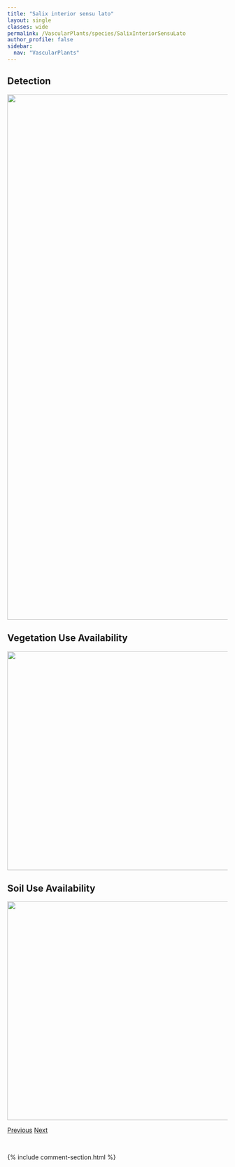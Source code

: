```yaml
---
title: "Salix interior sensu lato"
layout: single
classes: wide
permalink: /VascularPlants/species/SalixInteriorSensuLato
author_profile: false
sidebar:
  nav: "VascularPlants"
---
```


<h2>Detection</h2>

<a href="https://drive.google.com/uc?export=view&id=1l90ceFWtibkCCfUYxD38ZKF-Qo67qcB8">
<img src="https://drive.google.com/uc?export=view&id=1l90ceFWtibkCCfUYxD38ZKF-Qo67qcB8" height = "1200" width = "800">
</a>


<h2>Vegetation Use Availability</h2>

<a href="https://drive.google.com/uc?export=view&id=11uDTcZh-chHvmh4eqUjST-jWnRl3EwNg">
<img src="https://drive.google.com/uc?export=view&id=11uDTcZh-chHvmh4eqUjST-jWnRl3EwNg" height = "500" width = "1000">
</a>


<h2>Soil Use Availability</h2>

<a href="https://drive.google.com/uc?export=view&id=1Vkc0GV54CvdOUBNg6mj_OJNXJwnYjZvX">
<img src="https://drive.google.com/uc?export=view&id=1Vkc0GV54CvdOUBNg6mj_OJNXJwnYjZvX" height = "500" width = "1000">
</a>


<a href="/DevelopmentWebsite/VascularPlants/species/SalixGlauca" class="pagination--pager" title="Salix glauca">Previous</a> <a href="/DevelopmentWebsite/VascularPlants/species/SalixLasiandra" class="pagination--pager" title="Salix lasiandra">Next</a>

<p>&nbsp;</p>

{% include comment-section.html %}
